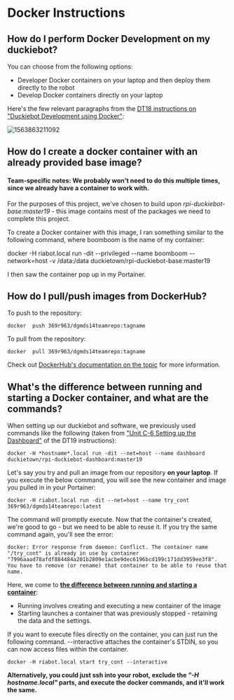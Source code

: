 # Docker Instructions

## How do I perform Docker Development on my duckiebot?

You can choose from the following options:

- Developer Docker containers on your laptop and then deploy them directly to the robot
- Develop Docker containers directly on your laptop

Here's the few relevant paragraphs from the [DT18 instructions on "Duckiebot Development using Docker"](https://docs.duckietown.org/DT18/software_devel/out/autoid_DO_NOT_USE_THIS_VERY_UNSTABLE_LINK_5f3ae1fc_109.html):

![1563863211092](C:\Users\Turia\AppData\Roaming\Typora\typora-user-images\1563863211092.png)

## How do I create a docker container with an already provided base image?

#### Team-specific notes: We probably won't need to do this multiple times, since we already have a container to work with.

For the purposes of this project, we've chosen to build upon *rpi-duckiebot-base:master19* - this image contains most of the packages we need to complete this project.

To create a Docker container with this image, I ran something similar to the following command, where boomboom is the name of my container:

docker -H riabot.local run -dit --privileged --name boomboom --network=host -v /data:/data duckietown/rpi-duckiebot-base:master19

I then saw the container pop up in my Portainer.

## How do I pull/push images from DockerHub?

To push to the repository:

```
docker  push 369r963/dgmds14teamrepo:tagname
```

To pull from the repository:

```
docker  pull 369r963/dgmds14teamrepo:tagname
```

Check out [DockerHub's documentation on the topic](https://docs.docker.com/docker-hub/) for more information.

## What's the difference between running and starting a Docker container, and what are the commands?

When setting up our duckiebot and software, we previously used commands like the following (taken from ["Unit C-6 Setting up the Dashboard"](http://docs.duckietown.org/DT19/opmanual_duckiebot/out/duckiebot_dashboard_setup.html) of the DT19 instructions):

```
docker -H *hostname*.local run -dit --net=host --name dashboard duckietown/rpi-duckiebot-dashboard:master19
```

Let's say you try and pull an image from our repository **on your laptop**. If you execute the below command, you will see the new container and image you pulled in in your Portainer:

```
docker -H riabot.local run -dit --net=host --name try_cont 369r963/dgmds14teamrepo:latest
```

The command will promptly execute. Now that the container's created, we're good to go - but we need to be able to reuse it. If you try the same command again, you'll see the error:

```
docker: Error response from daemon: Conflict. The container name "/try_cont" is already in use by container "7996aaad78afdf884484a201b2809e1acbe9dec6196bcd199c171dd3959ee3f8". You have to remove (or rename) that container to be able to reuse that name.
```

Here, we come to [**the difference between running and starting a container**](<https://stackoverflow.com/questions/34782678/difference-between-running-and-starting-a-docker-container>):

- Running involves creating and executing a new container of the image
- Starting launches a container that was previously stopped - retaining the data and the settings.

If you want to execute files directly on the container, you can just run the following command. --interactive attaches the container's STDIN, so you can now access files within the container.

```
docker -H riabot.local start try_cont --interactive
```

**Alternatively, you could just ssh into your robot, exclude the *"-H hostname.local"* parts, and execute the docker commands, and it'll work the same.**

